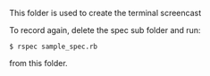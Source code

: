 This folder is used to create the terminal screencast

To record again, delete the spec sub folder and run:

    $ rspec sample_spec.rb

from this folder.